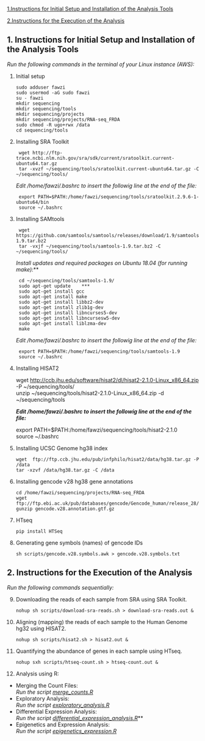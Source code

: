 [1.Instructions for Initial Setup and Installation of the Analysis Tools](#a1)  
   
[2.Instructions for the Execution of the Analysis](#a2)
              


## 1. <a name="a1">Instructions for Initial Setup and Installation of the Analysis Tools</a>  
  
  *Run the following commands in the terminal of your Linux instance (AWS):*            

1.  Initial setup

        sudo adduser fawzi  
        sudo usermod -aG sudo fawzi  
        su - fawzi  
        mkdir sequencing  
        mkdir sequencing/tools  
        mkdir sequencing/projects  
        mkdir sequencing/projects/RNA-seq_FRDA  
        sudo chmod -R ugo+rwx /data 
        cd sequencing/tools

2. Installing SRA Toolkit

        wget http://ftp-trace.ncbi.nlm.nih.gov/sra/sdk/current/sratoolkit.current-ubuntu64.tar.gz 
        tar -xvzf ~/sequencing/tools/sratoolkit.current-ubuntu64.tar.gz -C ~/sequencing/tools/ 
        
     *Edit /home/fawzi/.bashrc to insert the followig line at the end of the file:*     
     
        export PATH=$PATH:/home/fawzi/sequencing/tools/sratoolkit.2.9.6-1-ubuntu64/bin  
        source ~/.bashrc  

3. Installing SAMtools

        wget https://github.com/samtools/samtools/releases/download/1.9/samtools-1.9.tar.bz2   
        tar -vxjf ~/sequencing/tools/samtools-1.9.tar.bz2 -C ~/sequencing/tools/

     *Install updates and required packages on Ubuntu 18.04 (for running make):***    

  
        cd ~/sequencing/tools/samtools-1.9/ 
        sudo apt-get update    ***
        sudo apt-get install gcc  
        sudo apt-get install make  
        sudo apt-get install libbz2-dev  
        sudo apt-get install zlib1g-dev  
        sudo apt-get install libncurses5-dev  
        sudo apt-get install libncursesw5-dev  
        sudo apt-get install liblzma-dev  
        make  
        
     *Edit /home/fawzi/.bashrc to insert the followig line at the end of the file:*  
    
        export PATH=$PATH:/home/fawzi/sequencing/tools/samtools-1.9  
        source ~/.bashrc  

4.  Installing HISAT2

       wget http://ccb.jhu.edu/software/hisat2/dl/hisat2-2.1.0-Linux_x86_64.zip -P ~/sequencing/tools/  
       unzip ~/sequencing/tools/hisat2-2.1.0-Linux_x86_64.zip -d ~/sequencing/tools
       
     ***Edit /home/fawzi/.bashrc to insert the followig line at the end of the file:***    
    
       export PATH=$PATH:/home/fawzi/sequencing/tools/hisat2-2.1.0   
       source ~/.bashrc 
       
5. Installing UCSC Genome hg38 index

       wget  ftp://ftp.ccb.jhu.edu/pub/infphilo/hisat2/data/hg38.tar.gz -P /data   
       tar -xzvf /data/hg38.tar.gz -C /data  
 
6. Installing gencode v28 hg38 gene annotations

       cd /home/fawzi/sequencing/projects/RNA-seq_FRDA  
       wget ftp://ftp.ebi.ac.uk/pub/databases/gencode/Gencode_human/release_28/gencode.v28.annotation.gtf.gz  
       gunzip gencode.v28.annotation.gtf.gz  

7. HTseq

       pip install HTSeq
 
8. Generating gene symbols (names) of gencode IDs

       sh scripts/gencode.v28.symbols.awk > gencode.v28.symbols.txt

## 2. <a name="a2">Instructions for the Execution of the Analysis</a>
 
*Run the following commands sequentially:*

9. Downloading the reads of each sample from SRA using SRA Toolkit.

       nohup sh scripts/download-sra-reads.sh > download-sra-reads.out &

9. Aligning (mapping) the reads of each sample to the Human Genome hg32 using HISAT2. 
                                                                     
       nohup sh scripts/hisat2.sh > hisat2.out &

9. Quantifying the abundance of genes in each sample using HTseq.
      
       nohup sxh scripts/htseq-count.sh > htseq-count.out &
     
9. Analysis using R:
  + Merging the Count Files:  
  *Run the script [merge_counts.R](scripts/merge_counts.R)*  
  + Exploratory Analysis:  
  *Run the script [exploratory_analysis.R](scripts/exploratory_analysis.R)*  
  + Differential Expression Analysis:   
  *Run the script [differential_expression_analysis.R](scripts/differential_expression_analysis.R)***  
  + Epigenetics and Expression Analysis:  
  *Run the script [epigenetics_expression.R](scripts/epigenetics_expression.R)*
     
